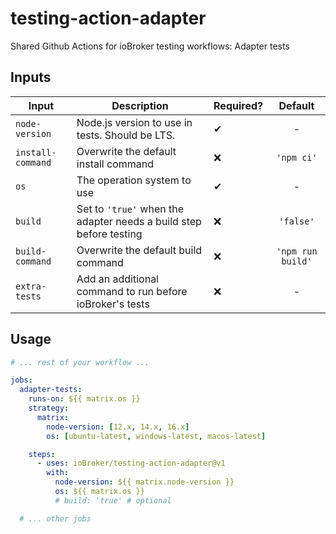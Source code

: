 # testing-action-adapter

Shared Github Actions for ioBroker testing workflows: Adapter tests

## Inputs

| Input             | Description                                                        | Required? |      Default      |
| ----------------- | ------------------------------------------------------------------ | --------- | :---------------: |
| `node-version`    | Node.js version to use in tests. Should be LTS.                    | ✔         |         -         |
| `install-command` | Overwrite the default install command                              | ❌        |    `'npm ci'`     |
| `os`              | The operation system to use                                        | ✔         |         -         |
| `build`           | Set to `'true'` when the adapter needs a build step before testing | ❌        |     `'false'`     |
| `build-command`   | Overwrite the default build command                                | ❌        | `'npm run build'` |
| `extra-tests`     | Add an additional command to run before ioBroker's tests           | ❌        |         -         |

## Usage

```yml
# ... rest of your workflow ...

jobs:
  adapter-tests:
    runs-on: ${{ matrix.os }}
    strategy:
      matrix:
        node-version: [12.x, 14.x, 16.x]
        os: [ubuntu-latest, windows-latest, macos-latest]

    steps:
      - uses: ioBroker/testing-action-adapter@v1
        with:
          node-version: ${{ matrix.node-version }}
          os: ${{ matrix.os }}
          # build: 'true' # optional

  # ... other jobs
```
